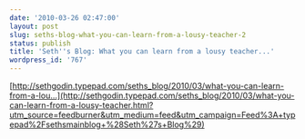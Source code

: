 ```yaml
---
date: '2010-03-26 02:47:00'
layout: post
slug: seths-blog-what-you-can-learn-from-a-lousy-teacher-2
status: publish
title: 'Seth''s Blog: What you can learn from a lousy teacher...'
wordpress_id: '767'
---
```



    

[http://sethgodin.typepad.com/seths_blog/2010/03/what-you-can-learn-from-a-lou...](http://sethgodin.typepad.com/seths_blog/2010/03/what-you-can-learn-from-a-lousy-teacher.html?utm_source=feedburner&utm_medium=feed&utm_campaign=Feed%3A+typepad%2Fsethsmainblog+%28Seth%27s+Blog%29)





  
